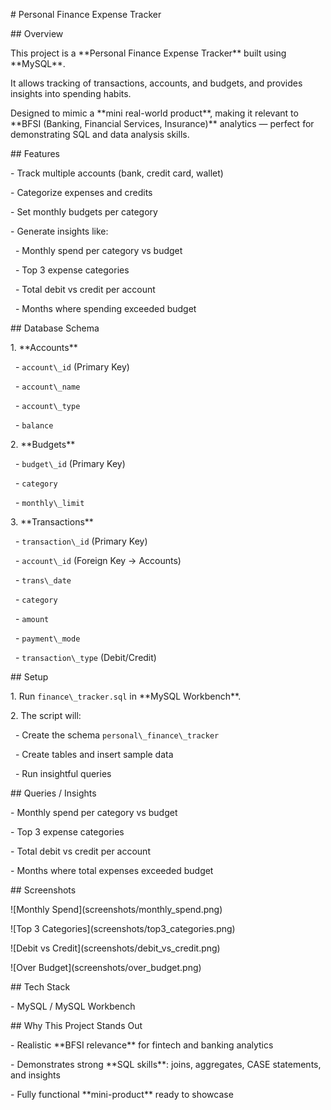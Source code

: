 \# Personal Finance Expense Tracker



\## Overview

This project is a \*\*Personal Finance Expense Tracker\*\* built using \*\*MySQL\*\*.  

It allows tracking of transactions, accounts, and budgets, and provides insights into spending habits.  

Designed to mimic a \*\*mini real-world product\*\*, making it relevant to \*\*BFSI (Banking, Financial Services, Insurance)\*\* analytics — perfect for demonstrating SQL and data analysis skills.



\## Features

\- Track multiple accounts (bank, credit card, wallet)

\- Categorize expenses and credits

\- Set monthly budgets per category

\- Generate insights like:

&nbsp; - Monthly spend per category vs budget

&nbsp; - Top 3 expense categories

&nbsp; - Total debit vs credit per account

&nbsp; - Months where spending exceeded budget



\## Database Schema

1\. \*\*Accounts\*\*

&nbsp;  - `account\_id` (Primary Key)  

&nbsp;  - `account\_name`  

&nbsp;  - `account\_type`  

&nbsp;  - `balance`  



2\. \*\*Budgets\*\*

&nbsp;  - `budget\_id` (Primary Key)  

&nbsp;  - `category`  

&nbsp;  - `monthly\_limit`  



3\. \*\*Transactions\*\*

&nbsp;  - `transaction\_id` (Primary Key)  

&nbsp;  - `account\_id` (Foreign Key → Accounts)  

&nbsp;  - `trans\_date`  

&nbsp;  - `category`  

&nbsp;  - `amount`  

&nbsp;  - `payment\_mode`  

&nbsp;  - `transaction\_type` (Debit/Credit)  



\## Setup

1\. Run `finance\_tracker.sql` in \*\*MySQL Workbench\*\*.  

2\. The script will:

&nbsp;  - Create the schema `personal\_finance\_tracker`

&nbsp;  - Create tables and insert sample data

&nbsp;  - Run insightful queries



\## Queries / Insights

\- Monthly spend per category vs budget  

\- Top 3 expense categories  

\- Total debit vs credit per account  

\- Months where total expenses exceeded budget  



\## Screenshots

!\[Monthly Spend](screenshots/monthly\_spend.png)  

!\[Top 3 Categories](screenshots/top3\_categories.png)  

!\[Debit vs Credit](screenshots/debit\_vs\_credit.png)  

!\[Over Budget](screenshots/over\_budget.png)



\## Tech Stack

\- MySQL / MySQL Workbench



\## Why This Project Stands Out

\- Realistic \*\*BFSI relevance\*\* for fintech and banking analytics  

\- Demonstrates strong \*\*SQL skills\*\*: joins, aggregates, CASE statements, and insights  

\- Fully functional \*\*mini-product\*\* ready to showcase



